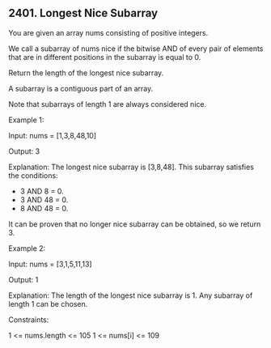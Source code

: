 ## 2401. Longest Nice Subarray

You are given an array nums consisting of positive integers.

We call a subarray of nums nice if the bitwise AND of every pair of elements that are in different positions in the subarray is equal to 0.

Return the length of the longest nice subarray.

A subarray is a contiguous part of an array.

Note that subarrays of length 1 are always considered nice.

 

Example 1:

Input: nums = [1,3,8,48,10]

Output: 3

Explanation: The longest nice subarray is [3,8,48]. This subarray satisfies the conditions:
- 3 AND 8 = 0.
- 3 AND 48 = 0.
- 8 AND 48 = 0.

It can be proven that no longer nice subarray can be obtained, so we return 3.

Example 2:

Input: nums = [3,1,5,11,13]

Output: 1

Explanation: The length of the longest nice subarray is 1. Any subarray of length 1 can be chosen.
 

Constraints:

1 <= nums.length <= 105
1 <= nums[i] <= 109